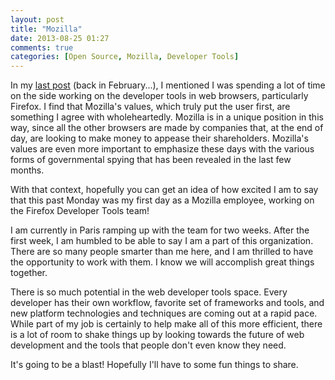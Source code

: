 ```yaml
---
layout: post
title: "Mozilla"
date: 2013-08-25 01:27
comments: true
categories: [Open Source, Mozilla, Developer Tools]
---
```


In my [last post][1] (back in February...), I mentioned I was spending a lot of
time on the side working on the developer tools in web browsers, particularly
Firefox.  I find that Mozilla's values, which truly put the user first, are
something I agree with wholeheartedly.  Mozilla is in a unique position in this
way, since all the other browsers are made by companies that, at the end of day,
are looking to make money to appease their shareholders.  Mozilla's values are
even more important to emphasize these days with the various forms of
governmental spying that has been revealed in the last few months.

With that context, hopefully you can get an idea of how excited I am to say that
this past Monday was my first day as a Mozilla employee, working on the Firefox
Developer Tools team!

I am currently in Paris ramping up with the team for two weeks.  After the first
week, I am humbled to be able to say I am a part of this organization.  There
are so many people smarter than me here, and I am thrilled to have the
opportunity to work with them.  I know we will accomplish great things together.

There is so much potential in the web developer tools space.  Every developer
has their own workflow, favorite set of frameworks and tools, and new platform
technologies and techniques are coming out at a rapid pace.  While part of my
job is certainly to help make all of this more efficient, there is a lot of room
to shake things up by looking towards the future of web development and the
tools that people don't even know they need.

It's going to be a blast! Hopefully I'll have to some fun things to share.

[1]: /blog/2013/02/17/into-the-open/
